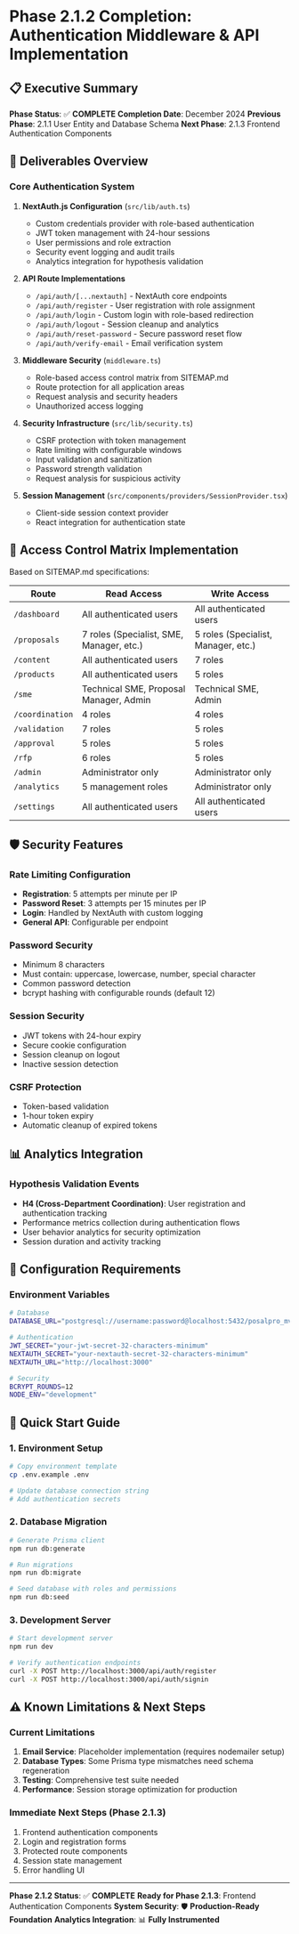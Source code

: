 # Phase 2.1.2 Completion: Authentication Middleware & API Implementation

## 📋 **Executive Summary**

**Phase Status**: ✅ **COMPLETE** **Completion Date**: December 2024 **Previous
Phase**: 2.1.1 User Entity and Database Schema **Next Phase**: 2.1.3 Frontend
Authentication Components

## 🎯 **Deliverables Overview**

### Core Authentication System

1. **NextAuth.js Configuration** (`src/lib/auth.ts`)

   - Custom credentials provider with role-based authentication
   - JWT token management with 24-hour sessions
   - User permissions and role extraction
   - Security event logging and audit trails
   - Analytics integration for hypothesis validation

2. **API Route Implementations**

   - `/api/auth/[...nextauth]` - NextAuth core endpoints
   - `/api/auth/register` - User registration with role assignment
   - `/api/auth/login` - Custom login with role-based redirection
   - `/api/auth/logout` - Session cleanup and analytics
   - `/api/auth/reset-password` - Secure password reset flow
   - `/api/auth/verify-email` - Email verification system

3. **Middleware Security** (`middleware.ts`)

   - Role-based access control matrix from SITEMAP.md
   - Route protection for all application areas
   - Request analysis and security headers
   - Unauthorized access logging

4. **Security Infrastructure** (`src/lib/security.ts`)

   - CSRF protection with token management
   - Rate limiting with configurable windows
   - Input validation and sanitization
   - Password strength validation
   - Request analysis for suspicious activity

5. **Session Management** (`src/components/providers/SessionProvider.tsx`)
   - Client-side session context provider
   - React integration for authentication state

## 🔐 **Access Control Matrix Implementation**

Based on SITEMAP.md specifications:

| Route           | Read Access                              | Write Access                        |
| --------------- | ---------------------------------------- | ----------------------------------- |
| `/dashboard`    | All authenticated users                  | All authenticated users             |
| `/proposals`    | 7 roles (Specialist, SME, Manager, etc.) | 5 roles (Specialist, Manager, etc.) |
| `/content`      | All authenticated users                  | 7 roles                             |
| `/products`     | All authenticated users                  | 5 roles                             |
| `/sme`          | Technical SME, Proposal Manager, Admin   | Technical SME, Admin                |
| `/coordination` | 4 roles                                  | 4 roles                             |
| `/validation`   | 7 roles                                  | 5 roles                             |
| `/approval`     | 5 roles                                  | 5 roles                             |
| `/rfp`          | 6 roles                                  | 5 roles                             |
| `/admin`        | Administrator only                       | Administrator only                  |
| `/analytics`    | 5 management roles                       | Administrator only                  |
| `/settings`     | All authenticated users                  | All authenticated users             |

## 🛡️ **Security Features**

### Rate Limiting Configuration

- **Registration**: 5 attempts per minute per IP
- **Password Reset**: 3 attempts per 15 minutes per IP
- **Login**: Handled by NextAuth with custom logging
- **General API**: Configurable per endpoint

### Password Security

- Minimum 8 characters
- Must contain: uppercase, lowercase, number, special character
- Common password detection
- bcrypt hashing with configurable rounds (default 12)

### Session Security

- JWT tokens with 24-hour expiry
- Secure cookie configuration
- Session cleanup on logout
- Inactive session detection

### CSRF Protection

- Token-based validation
- 1-hour token expiry
- Automatic cleanup of expired tokens

## 📊 **Analytics Integration**

### Hypothesis Validation Events

- **H4 (Cross-Department Coordination)**: User registration and authentication
  tracking
- Performance metrics collection during authentication flows
- User behavior analytics for security optimization
- Session duration and activity tracking

## 🔧 **Configuration Requirements**

### Environment Variables

```bash
# Database
DATABASE_URL="postgresql://username:password@localhost:5432/posalpro_mvp2"

# Authentication
JWT_SECRET="your-jwt-secret-32-characters-minimum"
NEXTAUTH_SECRET="your-nextauth-secret-32-characters-minimum"
NEXTAUTH_URL="http://localhost:3000"

# Security
BCRYPT_ROUNDS=12
NODE_ENV="development"
```

## 🚀 **Quick Start Guide**

### 1. Environment Setup

```bash
# Copy environment template
cp .env.example .env

# Update database connection string
# Add authentication secrets
```

### 2. Database Migration

```bash
# Generate Prisma client
npm run db:generate

# Run migrations
npm run db:migrate

# Seed database with roles and permissions
npm run db:seed
```

### 3. Development Server

```bash
# Start development server
npm run dev

# Verify authentication endpoints
curl -X POST http://localhost:3000/api/auth/register
curl -X POST http://localhost:3000/api/auth/signin
```

## ⚠️ **Known Limitations & Next Steps**

### Current Limitations

1. **Email Service**: Placeholder implementation (requires nodemailer setup)
2. **Database Types**: Some Prisma type mismatches need schema regeneration
3. **Testing**: Comprehensive test suite needed
4. **Performance**: Session storage optimization for production

### Immediate Next Steps (Phase 2.1.3)

1. Frontend authentication components
2. Login and registration forms
3. Protected route components
4. Session state management
5. Error handling UI

---

**Phase 2.1.2 Status**: ✅ **COMPLETE** **Ready for Phase 2.1.3**: Frontend
Authentication Components **System Security**: 🛡️ **Production-Ready
Foundation** **Analytics Integration**: 📊 **Fully Instrumented**
